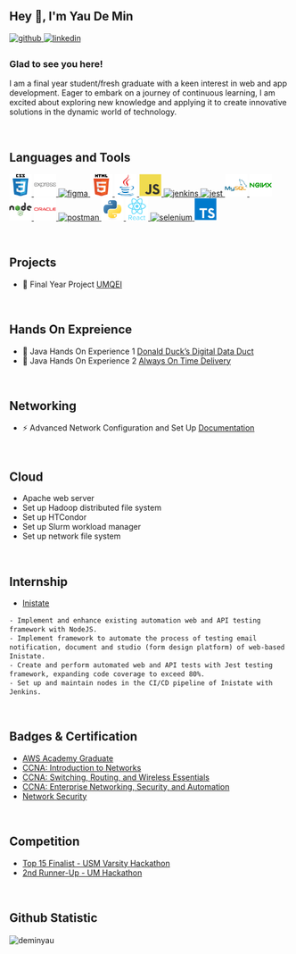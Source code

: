 ## Hey 👋, I'm Yau De Min  
  

<a href="https://github.com/deminyau" target="_blank">
<img src=https://img.shields.io/badge/github-%2324292e.svg?&style=for-the-badge&logo=github&logoColor=white alt=github style="margin-bottom: 5px;" />
</a>
<a href="https://linkedin.com/in/yau-de-min-031965226" target="_blank">
<img src=https://img.shields.io/badge/linkedin-%231E77B5.svg?&style=for-the-badge&logo=linkedin&logoColor=white alt=linkedin style="margin-bottom: 5px;" />
</a>
  



### Glad to see you here!  
I am a final year student/fresh graduate with a keen interest in web and app development. Eager to embark on a journey of continuous learning, I am excited about exploring new knowledge and applying it to create innovative solutions in the dynamic world of technology.   
  

<br/>  


## Languages and Tools  
<div align="center">  
<p align="left"> <a href="https://www.w3schools.com/css/" target="_blank" rel="noreferrer"> <img src="https://raw.githubusercontent.com/devicons/devicon/master/icons/css3/css3-original-wordmark.svg" alt="css3" width="40" height="40"/> </a> <a href="https://expressjs.com" target="_blank" rel="noreferrer"> <img src="https://raw.githubusercontent.com/devicons/devicon/master/icons/express/express-original-wordmark.svg" alt="express" width="40" height="40"/> </a> <a href="https://www.figma.com/" target="_blank" rel="noreferrer"> <img src="https://www.vectorlogo.zone/logos/figma/figma-icon.svg" alt="figma" width="40" height="40"/> </a> <a href="https://www.w3.org/html/" target="_blank" rel="noreferrer"> <img src="https://raw.githubusercontent.com/devicons/devicon/master/icons/html5/html5-original-wordmark.svg" alt="html5" width="40" height="40"/> </a> <a href="https://www.java.com" target="_blank" rel="noreferrer"> <img src="https://raw.githubusercontent.com/devicons/devicon/master/icons/java/java-original.svg" alt="java" width="40" height="40"/> </a> <a href="https://developer.mozilla.org/en-US/docs/Web/JavaScript" target="_blank" rel="noreferrer"> <img src="https://raw.githubusercontent.com/devicons/devicon/master/icons/javascript/javascript-original.svg" alt="javascript" width="40" height="40"/> </a> <a href="https://www.jenkins.io" target="_blank" rel="noreferrer"> <img src="https://www.vectorlogo.zone/logos/jenkins/jenkins-icon.svg" alt="jenkins" width="40" height="40"/> </a> <a href="https://jestjs.io" target="_blank" rel="noreferrer"> <img src="https://www.vectorlogo.zone/logos/jestjsio/jestjsio-icon.svg" alt="jest" width="40" height="40"/> </a> <a href="https://www.mysql.com/" target="_blank" rel="noreferrer"> <img src="https://raw.githubusercontent.com/devicons/devicon/master/icons/mysql/mysql-original-wordmark.svg" alt="mysql" width="40" height="40"/> </a> <a href="https://www.nginx.com" target="_blank" rel="noreferrer"> <img src="https://raw.githubusercontent.com/devicons/devicon/master/icons/nginx/nginx-original.svg" alt="nginx" width="40" height="40"/> </a> <a href="https://nodejs.org" target="_blank" rel="noreferrer"> <img src="https://raw.githubusercontent.com/devicons/devicon/master/icons/nodejs/nodejs-original-wordmark.svg" alt="nodejs" width="40" height="40"/> </a> <a href="https://www.oracle.com/" target="_blank" rel="noreferrer"> <img src="https://raw.githubusercontent.com/devicons/devicon/master/icons/oracle/oracle-original.svg" alt="oracle" width="40" height="40"/> </a> <a href="https://postman.com" target="_blank" rel="noreferrer"> <img src="https://www.vectorlogo.zone/logos/getpostman/getpostman-icon.svg" alt="postman" width="40" height="40"/> </a> <a href="https://www.python.org" target="_blank" rel="noreferrer"> <img src="https://raw.githubusercontent.com/devicons/devicon/master/icons/python/python-original.svg" alt="python" width="40" height="40"/> </a> <a href="https://reactjs.org/" target="_blank" rel="noreferrer"> <img src="https://raw.githubusercontent.com/devicons/devicon/master/icons/react/react-original-wordmark.svg" alt="react" width="40" height="40"/> </a> <a href="https://www.selenium.dev" target="_blank" rel="noreferrer"> <img src="https://raw.githubusercontent.com/detain/svg-logos/780f25886640cef088af994181646db2f6b1a3f8/svg/selenium-logo.svg" alt="selenium" width="40" height="40"/> </a> <a href="https://www.typescriptlang.org/" target="_blank" rel="noreferrer"> <img src="https://raw.githubusercontent.com/devicons/devicon/master/icons/typescript/typescript-original.svg" alt="typescript" width="40" height="40"/> </a> </p>
</div>  

<br/>  

## Projects
- 🔭 Final Year Project [UMQEI](https://drive.google.com/drive/folders/1qAdpJlPymhNFFChpULAY9pptlGZUjehq?usp=drive_link)
  
<br/>

## Hands On Expreience
- 📄 Java Hands On Experience 1 [Donald Duck’s Digital Data Duct](https://github.com/deminyau/DonaldDuck)
- 📄 Java Hands On Experience 2 [Always On Time Delivery](https://github.com/deminyau/AlwaysOnTimeDelivery)
  
<br/>

## Networking
- ⚡ Advanced Network Configuration and Set Up [Documentation](https://docs.google.com/document/d/1CxYOIWB4AkndryIDDe1OWTBzIrYminuJ/edit?usp=sharing&ouid=106295118294409772341&rtpof=true&sd=true)

<br/>

## Cloud
- Apache web server
- Set up Hadoop distributed file system
- Set up HTCondor
- Set up Slurm workload manager
- Set up network file system

<br/>

## Internship
- [Inistate](https://inistate.com/)
```
- Implement and enhance existing automation web and API testing framework with NodeJS.
- Implement framework to automate the process of testing email notification, document and studio (form design platform) of web-based Inistate.
- Create and perform automated web and API tests with Jest testing framework, expanding code coverage to exceed 80%.
- Set up and maintain nodes in the CI/CD pipeline of Inistate with Jenkins.
```

<br/>

## Badges & Certification
- [AWS Academy Graduate](https://www.credly.com/badges/4c0d539a-4644-4251-8195-eb8dba939059/public_url)
- [CCNA: Introduction to Networks](https://www.credly.com/badges/006adf44-bac1-4588-9a23-3e39b4e273ca/public_url)
- [CCNA: Switching, Routing, and Wireless Essentials](https://www.credly.com/badges/b57ce5b4-9427-4228-90c0-6bc59ff2a820/public_url)
- [CCNA: Enterprise Networking, Security, and Automation](https://www.credly.com/badges/101586a7-6139-4b48-92e4-604a496e8656/public_url)
- [Network Security](https://www.credly.com/badges/a1d7da18-d982-4b64-944f-767e10c03d3b/public_url)

<br/>

## Competition
- [Top 15 Finalist - USM Varsity Hackathon](https://drive.google.com/file/d/1MLzoU_2RYUt-MibtmQXjPENCNoFRVX5I/view?usp=sharing)
- [2nd Runner-Up - UM Hackathon](https://drive.google.com/file/d/1m0UWYHOZVBSLLeWPwXcerK5lb2_kV0ok/view?usp=drive_link)

<br/>

## Github Statistic
<p><img align="center" src="https://github-readme-streak-stats.herokuapp.com/?user=deminyau&" alt="deminyau" /></p>

<br/>
